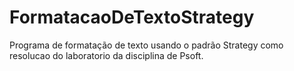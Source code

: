 # FormatacaoDeTextoStrategy
Programa de formatação de texto usando o padrão Strategy como resolucao do laboratorio da disciplina de Psoft.
